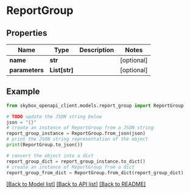 # ReportGroup


## Properties

Name | Type | Description | Notes
------------ | ------------- | ------------- | -------------
**name** | **str** |  | [optional] 
**parameters** | **List[str]** |  | [optional] 

## Example

```python
from skybox_openapi_client.models.report_group import ReportGroup

# TODO update the JSON string below
json = "{}"
# create an instance of ReportGroup from a JSON string
report_group_instance = ReportGroup.from_json(json)
# print the JSON string representation of the object
print(ReportGroup.to_json())

# convert the object into a dict
report_group_dict = report_group_instance.to_dict()
# create an instance of ReportGroup from a dict
report_group_from_dict = ReportGroup.from_dict(report_group_dict)
```
[[Back to Model list]](../README.md#documentation-for-models) [[Back to API list]](../README.md#documentation-for-api-endpoints) [[Back to README]](../README.md)


